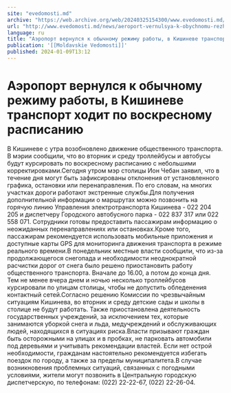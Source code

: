 ```yaml
---
site: "evedomosti.md"
archive: "https://web.archive.org/web/20240325154300/www.evedomosti.md/news/aeroport-vernulsya-k-obychnomu-rezhimu-raboty"
url: "http://www.evedomosti.md/news/aeroport-vernulsya-k-obychnomu-rezhimu-raboty"
language: ru
title: "Аэропорт вернулся к обычному режиму работы, в Кишиневе транспорт ходит по воскресному расписанию"
publication: '[[Moldavskie Vedomosti]]'
published: 2024-01-09T13:12
---
```


# Аэропорт вернулся к обычному режиму работы, в Кишиневе транспорт ходит по воскресному расписанию

В Кишиневе с утра возобновлено движение общественного транспорта. В мэрии сообщили, что во вторник и среду троллейбусы и автобусы будут курсировать по воскресному расписанию с небольшими корректировками.Сегодня утром мэр столицы Ион Чебан заявил, что в течение дня могут быть зафиксированы отклонения от установленного графика, остановки или перенаправления. По его словам, на многих участках дороги работают экстренные службы.Для получения дополнительной информации о маршрутах можно позвонить на горячую линию Управления электротранспорта Кишинева - 022 204 205 и диспетчеру Городского автобусного парка - 022 837 317 или 022 558 071. Сотрудники готовы предоставить пассажирам информацию о неожиданных перенаправлениях или остановках.Кроме того, пассажирам рекомендуется использовать мобильные приложения и доступные карты GPS для мониторинга движения транспорта в режиме реального времени.В понедельник местные власти сообщили, что из-за продолжающегося снегопада и необходимости неоднократной расчистки дорог от снега было решено приостановить работу общественного транспорта. Вначале до 16.00, а потом до конца дня. Тем не менее вчера днем и ночью несколько троллейбусов курсировали по улицам столицы, чтобы не допустить обледенения контактный сетей.Согласно решению Комиссии по чрезвычайным ситуациям Кишинева, во вторник и среду детские сады и школы в столице не будут работать. Также приостановлена деятельность государственных учреждений, за исключением тех, которые занимаются уборкой снега и льда, медучреждений и обслуживающих людей, находящихся в ситуациях риска.Власти призывают граждан быть осторожными на улицах и в пробках, не парковать автомобили под деревьями и учитывать рекомендации властей. Если нет острой необходимости, гражданам настоятельно рекомендуется избегать поездок по городу, а также за пределы муниципалитета.В случае возникновения проблемных ситуаций, связанных с погодными условиями, жители могут позвонить в Центральную городскую диспетчерскую, по телефонам: (022) 22-22-67, (022) 22-26-04.